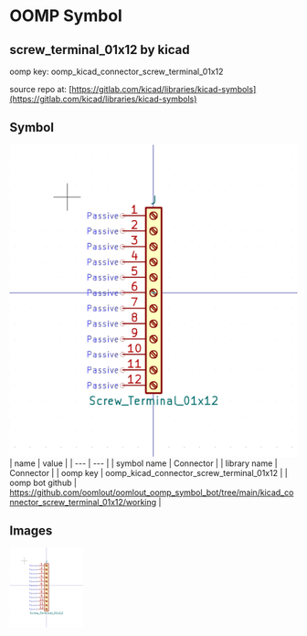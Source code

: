 # OOMP Symbol  
## screw_terminal_01x12  by kicad  
  
oomp key: oomp_kicad_connector_screw_terminal_01x12  
  
source repo at: [https://gitlab.com/kicad/libraries/kicad-symbols](https://gitlab.com/kicad/libraries/kicad-symbols)  
## Symbol  
  
[![working.png](working_600.png)](working.png)  
| name | value | 
| --- | --- | 
| symbol name | Connector | 
| library name | Connector | 
| oomp key | oomp_kicad_connector_screw_terminal_01x12 | 
| oomp bot github | https://github.com/oomlout/oomlout_oomp_symbol_bot/tree/main/kicad_connector_screw_terminal_01x12/working | 
## Images  
  
[![working.png](working_140.png)](working.png)  
